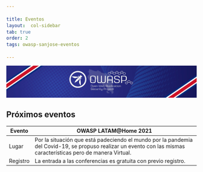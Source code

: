 ```yaml
---

title: Eventos
layout:  col-sidebar
tab: true
order: 2
tags: owasp-sanjose-eventos

---
```


<img src="assets/images/owasp_top.jpeg" />

## Próximos eventos

| Evento | OWASP LATAM@Home 2021 |
| --- | --- |
| Lugar | Por la situación que está padeciendo el mundo por la pandemia del Covid-19, se propuso realizar un evento con las mismas características pero de manera Virtual. |
| Registro | La entrada a las conferencias es gratuita con previo registro. |
